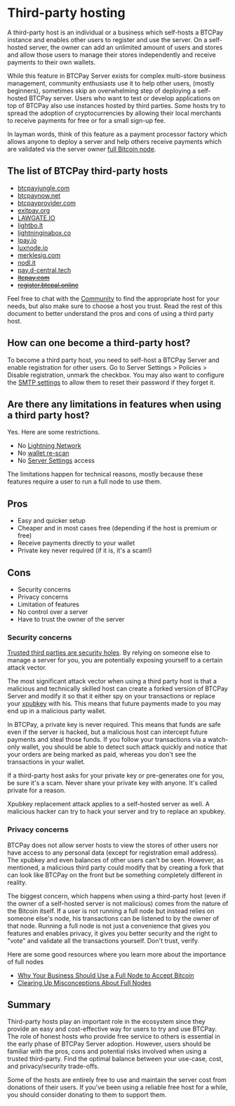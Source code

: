 # Third-party hosting

A third-party host is an individual or a business which self-hosts a BTCPay instance and enables other users to register and use the server. On a self-hosted server, the owner can add an unlimited amount of users and stores and allow those users to manage their stores independently and receive payments to their own wallets. 

While this feature in BTCPay Server exists for complex multi-store business management, community enthusiasts use it to help other users, (mostly beginners), sometimes skip an overwhelming step of deploying a self-hosted BTCPay server. Users who want to test or develop applications on top of BTCPay also use instances hosted by third parties. Some hosts try to spread the adoption of cryptocurrencies by allowing their local merchants to receive payments for free or for a small sign-up fee.

In layman words, think of this feature as a payment processor factory which allows anyone to deploy a server and help others receive payments which are validated via the server owner [full Bitcoin node](https://en.bitcoin.it/wiki/Full_node).

## The list of BTCPay third-party hosts

* [btcpayjungle.com](https://btcpayjungle.com)
* [btcpaynow.net](https://btcpaynow.net)
* [btcpayprovider.com](https://btcpayprovider.com/)
* [exitpay.org](https://exitpay.org/)
* [LAWGATE.IO](https://btcpayserver.lawgate-consulting.com/Account/Register)
* [lightbo.lt](https://lightbo.lt)
* [lightninginabox.co](https://lightninginabox.co)
* [lpay.io](https://lpay.io)
* [luxnode.io](https://luxnode.io/)
* [merklesig.com](https://merklesig.com/)
* [nodl.it](https://nodl.it)
* [pay.d-central.tech](https://pay.d-central.tech/)
* [~~ltcpay.com~~](https://ltcpay.com/)
* [~~register.btcpal.online~~](https://register.btcpal.online)

Feel free to chat with the [Community](Community.md) to find the appropriate host for your needs, but also make sure to choose a host you trust. Read the rest of this document to better understand the pros and cons of using a third party host.

## How can one become a third-party host?
To become a third party host, you need to self-host a BTCPay Server and enable registration for other users. 
Go to Server Settings > Policies > Disable registration, unmark the checkbox. You may also want to configure the [SMTP settings](/FAQ/FAQ-ServerSettings.md#how-to-configure-smtp-settings-in-btcpay) to allow them to reset their password if they forget it.

## Are there any limitations in features when using a third party host?
Yes. Here are some restrictions.
* No [Lightning Network](LightningNetwork.md)
* No [wallet re-scan](/FAQ/FAQ-Wallet.md#what-is-wallet-re-scan-in-btcpay)
* No [Server Settings](Walkthrough.md#server-settings) access

The limitations happen for technical reasons, mostly because these features require a user to run a full node to use them.

## Pros
* Easy and quicker setup
* Cheaper and in most cases free (depending if the host is premium or free)
* Receive payments directly to your wallet
* Private key never required (if it is, it's a scam!)

## Cons
* Security concerns
* Privacy concerns
* Limitation of features
* No control over a server
* Have to trust the owner of the server

### Security concerns
[Trusted third parties are security holes](https://nakamotoinstitute.org/trusted-third-parties/#selection-7.6-6.2). By relying on someone else to manage a server for you, you are potentially exposing yourself to a certain attack vector.

The most significant attack vector when using a third party host is that a malicious and technically skilled host can create a forked version of BTCPay Server and modify it so that it either spy on your transactions or replace your [xpubkey](https://en.bitcoin.it/wiki/Deterministic_wallet_tools#Risks_of_Sharing_an_Extended_Public_Key_.28xpub.29) with his. This means that future payments made to you may end up in a malicious party wallet. 

In BTCPay, a private key is never required. This means that funds are safe even if the server is hacked, but a malicious host can intercept future payments and steal those funds. If you follow your transactions via a watch-only wallet, you should be able to detect such attack quickly and notice that your orders are being marked as paid, whereas you don't see the transactions in your wallet. 

If a third-party host asks for your private key or pre-generates one for you, be sure it's a scam. Never share your private key with anyone. It's called private for a reason.

Xpubkey replacement attack applies to a self-hosted server as well. A malicious hacker can try to hack your server and try to replace an xpubkey.

### Privacy concerns
BTCPay does not allow server hosts to view the stores of other users nor have access to any personal data (except for registration email address). The xpubkey and even balances of other users can't be seen. However, as mentioned, a malicious third party could modify that by creating a fork that can look like BTCPay on the front but be something completely different in reality.

The biggest concern, which happens when using a third-party host (even if the owner of a self-hosted server is not malicious) comes from the nature of the Bitcoin itself. If a user is not running a full node but instead relies on someone else's node, his transactions can be listened to by the owner of that node. Running a full node is not just a convenience that gives you features and enables privacy, it gives you better security and the right to "vote" and validate all the transactions yourself. Don't trust, verify.

Here are some good resources where you learn more about the importance of full nodes

* [Why Your Business Should Use a Full Node to Accept Bitcoin](https://en.bitcoin.it/wiki/Why_Your_Business_Should_Use_a_Full_Node_to_Accept_Bitcoin)
* [Clearing Up Misconceptions About Full Nodes](https://en.bitcoin.it/wiki/Clearing_Up_Misconceptions_About_Full_Nodes)

## Summary
Third-party hosts play an important role in the ecosystem since they provide an easy and cost-effective way for users to try and use  BTCPay. The role of honest hosts who provide free service to others is essential in the early phase of BTCPay Server adoption. However, users should be familiar with the pros, cons and potential risks involved when using a trusted third-party. Find the optimal balance between your use-case, cost, and privacy/security trade-offs.

Some of the hosts are entirely free to use and maintain the server cost from donations of their users. If you've been using a reliable free host for a while, you should consider donating to them to support them.

